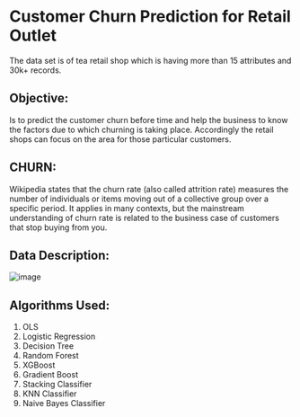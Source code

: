 # Customer Churn Prediction for Retail Outlet
The data set is of tea retail shop which is having more than 15 attributes and 30k+ records.

## Objective:
Is to predict the customer churn before time and help the business to know the factors due to which churning is taking place. Accordingly the retail shops can focus on the area for those particular customers.

## CHURN:
Wikipedia states that the churn rate (also called attrition rate) measures the number of individuals or items moving out of a collective group over a specific period. It applies in many contexts, but the mainstream understanding of churn rate is related to the business case of customers that stop buying from you.

## Data Description:



![image](https://user-images.githubusercontent.com/51374209/136683566-ed95dece-1b4a-4bc0-bed0-bf517b9146df.png)

## Algorithms Used:
1. OLS
2. Logistic Regression
3. Decision Tree
4. Random Forest
5. XGBoost
6. Gradient Boost
7. Stacking Classifier
8. KNN Classifier
9. Naive Bayes Classifier
